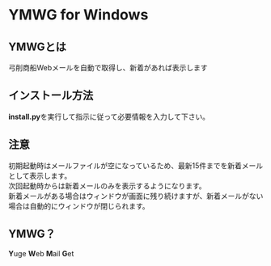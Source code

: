 # YMWG for Windows

## YMWGとは
弓削商船Webメールを自動で取得し、新着があれば表示します  

## インストール方法
**install.py**を実行して指示に従って必要情報を入力して下さい。  

## 注意
初期起動時はメールファイルが空になっているため、最新15件までを新着メールとして表示します。  
次回起動時からは新着メールのみを表示するようになります。  
新着メールがある場合はウィンドウが画面に残り続けますが、新着メールがない場合は自動的にウィンドウが閉じられます。  

## YMWG？
**Y**uge **W**eb **M**ail **G**et
